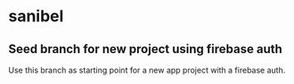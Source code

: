# sanibel
## Seed branch for new project using firebase auth

Use this branch as starting point for a new app project with a firebase auth.
